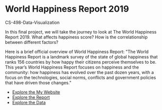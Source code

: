 # World Happiness Report 2019
CS-498-Data-Visualization

In this final project, we will take the journey to look at The World Happiness Report 2019. What affects happiness score? How is the correlationship between different factors? 

Here is a brief official overview of World Happiness Report: 
"The World Happiness Report is a landmark survey of the state of global happiness that ranks 156 countries by how happy their citizens perceive themselves to be. This year’s World Happiness Report focuses on happiness and the community: how happiness has evolved over the past dozen years, with a focus on the technologies, social norms, conflicts and government policies that have driven those changes." 

* [Explore the My Website]()
* [Explore the Report](https://worldhappiness.report/ed/2019/)
* [Explore the Data](https://www.kaggle.com/unsdsn/world-happiness)


